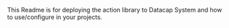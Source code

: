 This Readme is for deploying the action library to Datacap System and how to use/configure in your projects.
